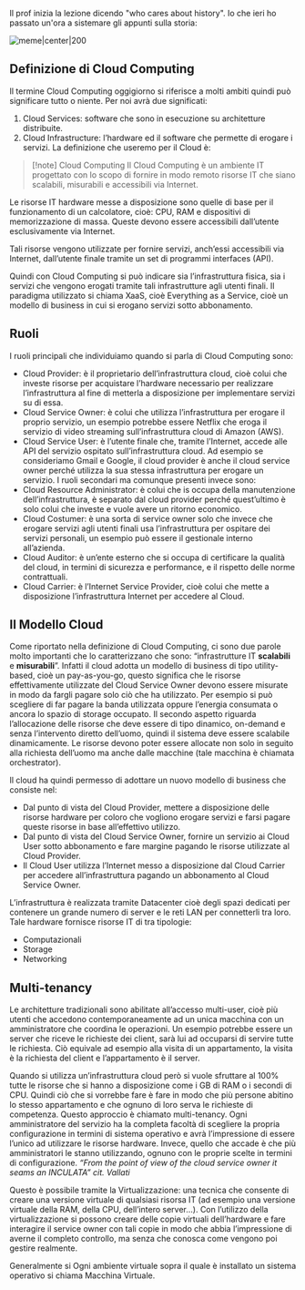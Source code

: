 Il prof inizia la lezione dicendo "who cares about history".
Io che ieri ho passato un'ora a sistemare gli appunti sulla storia:

![meme|center|200](https://i.kym-cdn.com/photos/images/newsfeed/002/621/521/c0f.gif)

## Definizione di Cloud Computing

Il termine Cloud Computing oggigiorno si riferisce a molti ambiti quindi può significare tutto o niente. Per noi avrà due significati:
1. Cloud Services: software che sono in esecuzione su architetture distribuite.
2. Cloud Infrastructure: l’hardware ed il software che permette di erogare i servizi. 
La definizione che useremo per il Cloud è:
> [!note] Cloud Computing
> Il Cloud Computing è un ambiente IT progettato con lo scopo di fornire in modo remoto risorse IT che siano scalabili, misurabili e accessibili via Internet.

Le risorse IT hardware messe a disposizione sono quelle di base per il funzionamento di un calcolatore, cioè: CPU, RAM e dispositivi di memorizzazione di massa. 
Queste devono essere accessibili dall’utente esclusivamente via Internet. 

Tali risorse vengono utilizzate per fornire servizi, anch’essi accessibili via Internet, dall’utente finale tramite un set di programmi interfaces (API). 

Quindi con Cloud Computing si può indicare sia l’infrastruttura fisica, sia i servizi che vengono erogati tramite tali infrastrutture agli utenti finali. 
Il paradigma utilizzato si chiama XaaS, cioè Everything as a Service, cioè un modello di business in cui si erogano servizi sotto abbonamento.

## Ruoli 

I ruoli principali che individuiamo quando si parla di Cloud Computing sono:
- Cloud Provider: è il proprietario dell’infrastruttura cloud, cioè colui che investe risorse per acquistare l’hardware necessario per realizzare l’infrastruttura al fine di metterla a disposizione per implementare servizi su di essa. 
- Cloud Service Owner: è colui che utilizza l’infrastruttura per erogare il proprio servizio, un esempio potrebbe essere Netflix che eroga il servizio di video streaming sull’infrastruttura cloud di Amazon (AWS).
- Cloud Service User: è l’utente finale che, tramite l’Internet, accede alle API del servizio ospitato sull’infrastruttura cloud. 
Ad esempio se consideriamo Gmail e Google, il cloud provider è anche il cloud service owner perché utilizza la sua stessa infrastruttura per erogare un servizio. 
I ruoli secondari ma comunque presenti invece sono:
- Cloud Resource Administrator: è colui che is occupa della manutenzione dell’infrastruttura, è separato dal cloud provider perché quest’ultimo è solo colui che investe e vuole avere un ritorno economico.
- Cloud Costumer: è una sorta di service owner solo che invece che erogare servizi agli utenti finali usa l’infrastruttura per ospitare dei servizi personali, un esempio può essere il gestionale interno all’azienda. 
- Cloud Auditor: è un’ente esterno che si occupa di certificare la qualità del cloud, in termini di sicurezza e performance, e il rispetto delle norme contrattuali.
- Cloud Carrier: è l’Internet Service Provider, cioè colui che mette a disposizione l’infrastruttura Internet per accedere al Cloud. 

## Il Modello Cloud

Come riportato nella definizione di Cloud Computing, ci sono due parole molto importanti che lo caratterizzano che sono: “infrastrutture IT **scalabili** e **misurabili**”. 
Infatti il cloud adotta un modello di business di tipo utility-based, cioè un pay-as-you-go, questo significa che le risorse effettivamente utilizzate del Cloud Service Owner devono essere misurate in modo da fargli pagare solo ciò che ha utilizzato. 
Per esempio si può scegliere di far pagare la banda utilizzata oppure l’energia consumata o ancora lo spazio di storage occupato. 
Il secondo aspetto riguarda l’allocazione delle risorse che deve essere di tipo dinamico, on-demand e senza l’intervento diretto dell’uomo, quindi il sistema deve essere scalabile dinamicamente.
Le risorse devono poter essere allocate non solo in seguito alla richiesta dell’uomo ma anche dalle macchine (tale macchina è chiamata orchestrator).

Il cloud ha quindi permesso di adottare un nuovo modello di business che consiste nel: 
- Dal punto di vista del Cloud Provider, mettere a disposizione delle risorse hardware per coloro che vogliono erogare servizi e farsi pagare queste risorse in base all’effettivo utilizzo.
- Dal punto di vista del Cloud Service Owner, fornire un servizio ai Cloud User sotto abbonamento e fare margine pagando le risorse utilizzate al Cloud Provider. 
- Il Cloud User utilizza l’Internet messo a disposizione dal Cloud Carrier per accedere all’infrastruttura pagando un abbonamento al Cloud Service Owner. 

L’infrastruttura è realizzata tramite Datacenter cioè degli spazi dedicati per contenere un grande numero di server e le reti LAN per connetterli tra loro. Tale hardware fornisce risorse IT di tra tipologie: 
- Computazionali
- Storage
- Networking

## Multi-tenancy

Le architetture tradizionali sono abilitate all’accesso multi-user, cioè più utenti che accedono contemporaneamente ad un unica macchina con un amministratore che coordina le operazioni. 
Un esempio potrebbe essere un server che riceve le richieste dei client, sarà lui ad occuparsi di servire tutte le richiesta. Ciò equivale ad esempio alla visita di un appartamento, la visita è la richiesta del client e l’appartamento è il server. 

Quando si utilizza un’infrastruttura cloud però si vuole sfruttare al 100% tutte le risorse che si hanno a disposizione come i GB di RAM o i secondi di CPU. 
Quindi ciò che si vorrebbe fare è fare in modo che più persone abitino lo stesso appartamento e che ognuno di loro serva le richieste di competenza. 
Questo approccio è chiamato multi-tenancy.
Ogni amministratore del servizio ha la completa facoltà di scegliere la propria configurazione in termini di sistema operativo e avrà l’impressione di essere l’unico ad utilizzare le risorse hardware. Invece, quello che accade è che più amministratori le stanno utilizzando, ognuno con le proprie scelte in termini di configurazione. 
*“From the point of view of the cloud service owner it seams an INCULATA” cit. Vallati*

Questo è possibile tramite la Virtualizzazione: una tecnica che consente di creare una versione virtuale di qualsiasi risorsa IT (ad esempio una versione virtuale della RAM, della CPU, dell’intero server…).
Con l’utilizzo della virtualizzazione si possono creare delle copie virtuali dell’hardware e fare interagire il service owner con tali copie in modo che abbia l’impressione di averne il completo controllo, ma senza che conosca come vengono poi gestire realmente. 

Generalmente si Ogni ambiente virtuale sopra il quale è installato un sistema operativo si chiama Macchina Virtuale. 
